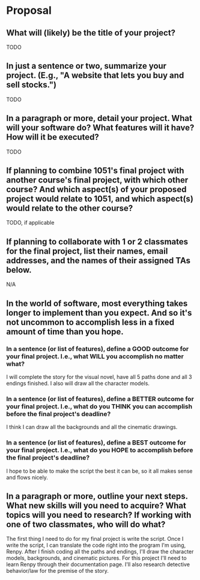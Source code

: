 # Proposal

## What will (likely) be the title of your project?

TODO

## In just a sentence or two, summarize your project. (E.g., "A website that lets you buy and sell stocks.")

TODO

## In a paragraph or more, detail your project. What will your software do? What features will it have? How will it be executed?

TODO

## If planning to combine 1051's final project with another course's final project, with which other course? And which aspect(s) of your proposed project would relate to 1051, and which aspect(s) would relate to the other course?

TODO, if applicable

## If planning to collaborate with 1 or 2 classmates for the final project, list their names, email addresses, and the names of their assigned TAs below.

N/A

## In the world of software, most everything takes longer to implement than you expect. And so it's not uncommon to accomplish less in a fixed amount of time than you hope.

### In a sentence (or list of features), define a GOOD outcome for your final project. I.e., what WILL you accomplish no matter what?

I will complete the story for the visual novel, have all 5 paths done and all 3 endings finished. I also will draw all the character models.

### In a sentence (or list of features), define a BETTER outcome for your final project. I.e., what do you THINK you can accomplish before the final project's deadline?

I think I can draw all the backgrounds and all the cinematic drawings.

### In a sentence (or list of features), define a BEST outcome for your final project. I.e., what do you HOPE to accomplish before the final project's deadline?

I hope to be able to make the script the best it can be, so it all makes sense and flows nicely.

## In a paragraph or more, outline your next steps. What new skills will you need to acquire? What topics will you need to research? If working with one of two classmates, who will do what?

The first thing I need to do for my final project is write the script. Once I write the script, I can translate
the code right into the program I'm using, Renpy. After I finish coding all the paths and endings, I'll draw the
character models, backgrounds, and cinematic pictures. For this project I'll need to learn Renpy through their 
documentation page. I'll also research detective behavior/law for the premise of the story.
